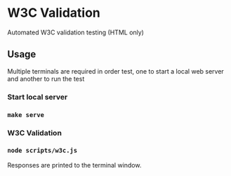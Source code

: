 # W3C Validation
Automated W3C validation testing (HTML only)

## Usage
Multiple terminals are required in order test, one to start a local web server and another to run the test

### Start local server
### `make serve`

### W3C Validation
### `node scripts/w3c.js`
Responses are printed to the terminal window.
